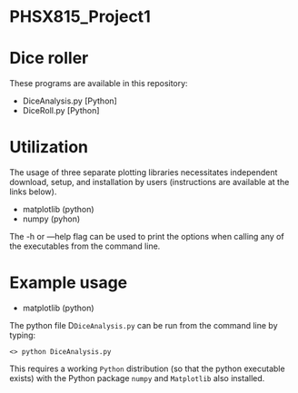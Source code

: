# PHSX815_Project1

# Dice roller

These programs are available in this repository:

* DiceAnalysis.py [Python]
* DiceRoll.py [Python]

# Utilization

The usage of three separate plotting libraries necessitates independent download, setup, and installation by users (instructions are available at the links below).

* matplotlib (python)
* numpy       (pyhon)

The -h or —help flag can be used to print the options when calling any of the executables from the command line. 

# Example usage

* matplotlib (python)

The python file D`DiceAnalysis.py` can be run from the command line by typing:

`<> python DiceAnalysis.py`

This requires a working `Python` distribution (so that the python executable exists) with the Python package `numpy` and `Matplotlib` also installed.
